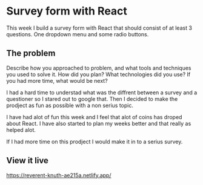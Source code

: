 # Survey form with React

This week I build a survey form with React that should consist of at least 3 questions. One dropdown menu and some radio buttons.

## The problem

Describe how you approached to problem, and what tools and techniques you used to solve it. How did you plan? What technologies did you use? If you had more time, what would be next?

I had a hard time to understad what was the diffrent between a survey and a questioner so I stared out to google that. Then I decided to make the prodject as fun as possible with a non serius topic.

I have had alot of fun this week and I feel that alot of coins has droped about React. I have also started to plan my weeks better and that really as helped alot.

If I had more time on this prodject I would make it in to a serius survey.

## View it live

https://reverent-knuth-ae215a.netlify.app/

